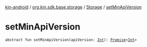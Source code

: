 [kin-android](../../index.md) / [org.kin.sdk.base.storage](../index.md) / [Storage](index.md) / [setMinApiVersion](./set-min-api-version.md)

# setMinApiVersion

`abstract fun setMinApiVersion(apiVersion: `[`Int`](https://kotlinlang.org/api/latest/jvm/stdlib/kotlin/-int/index.html)`): `[`Promise`](../../org.kin.sdk.base.tools/-promise/index.md)`<`[`Int`](https://kotlinlang.org/api/latest/jvm/stdlib/kotlin/-int/index.html)`>`